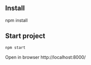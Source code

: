 ## Install

npm install

## Start project

```sh
npm start
```

Open in browser
http://localhost:8000/
